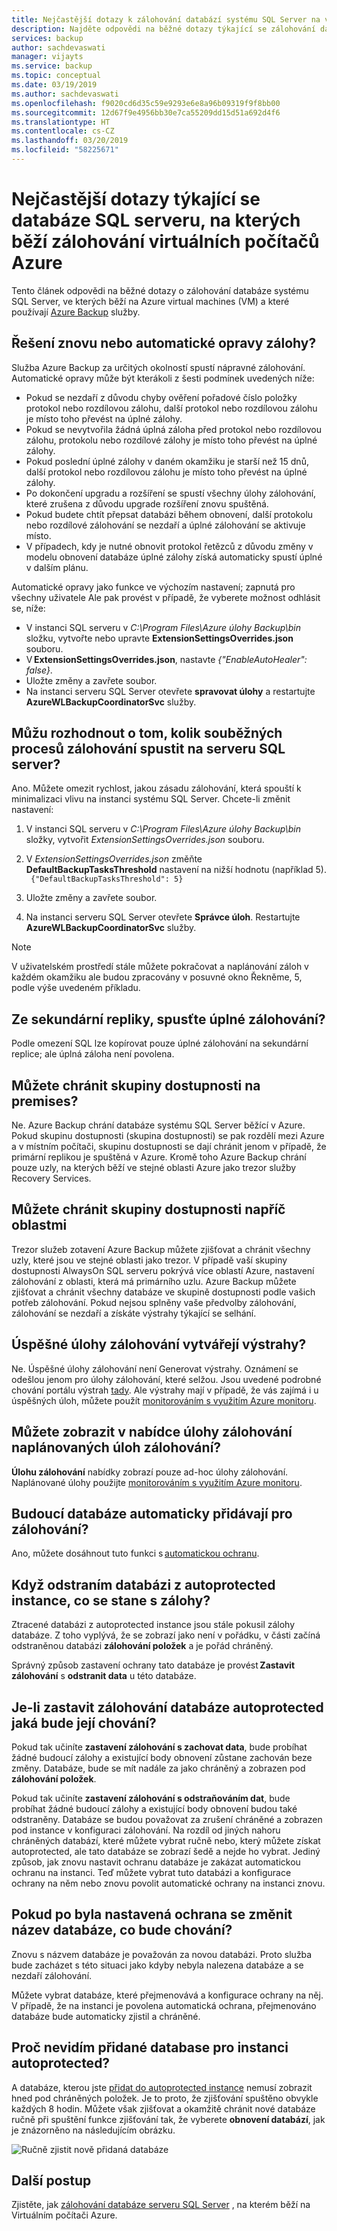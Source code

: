 ```yaml
---
title: Nejčastější dotazy k zálohování databází systému SQL Server na virtuálních počítačích Azure s Azure Backup
description: Najděte odpovědi na běžné dotazy týkající se zálohování databází systému SQL Server na virtuálních počítačích Azure s Azure Backup.
services: backup
author: sachdevaswati
manager: vijayts
ms.service: backup
ms.topic: conceptual
ms.date: 03/19/2019
ms.author: sachdevaswati
ms.openlocfilehash: f9020cd6d35c59e9293e6e8a96b09319f9f8bb00
ms.sourcegitcommit: 12d67f9e4956bb30e7ca55209dd15d51a692d4f6
ms.translationtype: HT
ms.contentlocale: cs-CZ
ms.lasthandoff: 03/20/2019
ms.locfileid: "58225671"
---
```

# <a name="faq-about-sql-server-databases-that-are-running-on-an-azure-vm-backup"></a>Nejčastější dotazy týkající se databáze SQL serveru, na kterých běží zálohování virtuálních počítačů Azure

Tento článek odpovědi na běžné dotazy o zálohování databáze systému SQL Server, ve kterých běží na Azure virtual machines (VM) a které používají [Azure Backup](backup-overview.md) služby.

## <a name="does-the-solution-retry-or-auto-heal-the-backups"></a>Řešení znovu nebo automatické opravy zálohy?

Služba Azure Backup za určitých okolností spustí nápravné zálohování. Automatické opravy může být kterákoli z šesti podmínek uvedených níže:

  - Pokud se nezdaří z důvodu chyby ověření pořadové číslo položky protokol nebo rozdílovou zálohu, další protokol nebo rozdílovou zálohu je místo toho převést na úplné zálohy.
  - Pokud se nevytvořila žádná úplná záloha před protokol nebo rozdílovou zálohu, protokolu nebo rozdílové zálohy je místo toho převést na úplné zálohy.
  - Pokud poslední úplné zálohy v daném okamžiku je starší než 15 dnů, další protokol nebo rozdílovou zálohu je místo toho převést na úplné zálohy.
  - Po dokončení upgradu a rozšíření se spustí všechny úlohy zálohování, které zrušena z důvodu upgrade rozšíření znovu spuštěná.
  - Pokud budete chtít přepsat databázi během obnovení, další protokolu nebo rozdílové zálohování se nezdaří a úplné zálohování se aktivuje místo.
  - V případech, kdy je nutné obnovit protokol řetězců z důvodu změny v modelu obnovení databáze úplné zálohy získá automaticky spustí úplné v dalším plánu.

Automatické opravy jako funkce ve výchozím nastavení; zapnutá pro všechny uživatele Ale pak provést v případě, že vyberete možnost odhlásit se, níže:

  * V instanci SQL serveru v *C:\Program Files\Azure úlohy Backup\bin* složku, vytvořte nebo upravte **ExtensionSettingsOverrides.json** souboru.
  * V **ExtensionSettingsOverrides.json**, nastavte *{"EnableAutoHealer": false}*.
  * Uložte změny a zavřete soubor.
  * Na instanci serveru SQL Server otevřete **spravovat úlohy** a restartujte **AzureWLBackupCoordinatorSvc** služby.  

## <a name="can-i-control-as-to-how-many-concurrent-backups-run-on-the-sql-server"></a>Můžu rozhodnout o tom, kolik souběžných procesů zálohování spustit na serveru SQL server?

Ano. Můžete omezit rychlost, jakou zásadu zálohování, která spouští k minimalizaci vlivu na instanci systému SQL Server. Chcete-li změnit nastavení:
1. V instanci SQL serveru v *C:\Program Files\Azure úlohy Backup\bin* složky, vytvořit *ExtensionSettingsOverrides.json* souboru.
2. V *ExtensionSettingsOverrides.json* změňte **DefaultBackupTasksThreshold** nastavení na nižší hodnotu (například 5). <br>
  ` {"DefaultBackupTasksThreshold": 5}`

3. Uložte změny a zavřete soubor.
4. Na instanci serveru SQL Server otevřete **Správce úloh**. Restartujte **AzureWLBackupCoordinatorSvc** služby.

> [!NOTE]
> V uživatelském prostředí stále můžete pokračovat a naplánování záloh v každém okamžiku ale budou zpracovány v posuvné okno Řekněme, 5, podle výše uvedeném příkladu.

## <a name="can-i-run-a-full-backup-from-a-secondary-replica"></a>Ze sekundární repliky, spusťte úplné zálohování?
Podle omezení SQL lze kopírovat pouze úplné zálohování na sekundární replice; ale úplná záloha není povolena.

## <a name="can-i-protect-availability-groups-on-premises"></a>Můžete chránit skupiny dostupnosti na premises?
Ne. Azure Backup chrání databáze systému SQL Server běžící v Azure. Pokud skupinu dostupnosti (skupina dostupnosti) se pak rozdělí mezi Azure a v místním počítači, skupinu dostupnosti se dají chránit jenom v případě, že primární replikou je spuštěná v Azure. Kromě toho Azure Backup chrání pouze uzly, na kterých běží ve stejné oblasti Azure jako trezor služby Recovery Services.

## <a name="can-i-protect-availability-groups-across-regions"></a>Můžete chránit skupiny dostupnosti napříč oblastmi
Trezor služeb zotavení Azure Backup můžete zjišťovat a chránit všechny uzly, které jsou ve stejné oblasti jako trezor. V případě vaší skupiny dostupnosti AlwaysOn SQL serveru pokrývá více oblastí Azure, nastavení zálohování z oblasti, která má primárního uzlu. Azure Backup můžete zjišťovat a chránit všechny databáze ve skupině dostupnosti podle vašich potřeb zálohování. Pokud nejsou splněny vaše předvolby zálohování, zálohování se nezdaří a získáte výstrahy týkající se selhání.

## <a name="do-successful-backup-jobs-create-alerts"></a>Úspěšné úlohy zálohování vytvářejí výstrahy?
Ne. Úspěšné úlohy zálohování není Generovat výstrahy. Oznámení se odešlou jenom pro úlohy zálohování, které selžou. Jsou uvedené podrobné chování portálu výstrah [tady](backup-azure-monitoring-built-in-monitor.md). Ale výstrahy mají v případě, že vás zajímá i u úspěšných úloh, můžete použít [monitorováním s využitím Azure monitoru](backup-azure-monitoring-use-azuremonitor.md).

## <a name="can-i-see-scheduled-backup-jobs-in-the-backup-jobs-menu"></a>Můžete zobrazit v nabídce úlohy zálohování naplánovaných úloh zálohování?
**Úlohu zálohování** nabídky zobrazí pouze ad-hoc úlohy zálohování. Naplánované úlohy použijte [monitorováním s využitím Azure monitoru](backup-azure-monitoring-use-azuremonitor.md).

## <a name="are-future-databases-automatically-added-for-backup"></a>Budoucí databáze automaticky přidávají pro zálohování?
Ano, můžete dosáhnout tuto funkci s [automatickou ochranu](backup-azure-sql-database.md#enable-auto-protection).  

## <a name="if-i-delete-a-database-from-an-autoprotected-instance-what-will-happen-to-the-backups"></a>Když odstraním databázi z autoprotected instance, co se stane s zálohy?
Ztracené databázi z autoprotected instance jsou stále pokusil zálohy databáze. Z toho vyplývá, že se zobrazí jako není v pořádku, v části začíná odstraněnou databázi **zálohování položek** a je pořád chráněný.

Správný způsob zastavení ochrany tato databáze je provést **Zastavit zálohování** s **odstranit data** u této databáze.  

## <a name="if-i-do-stop-backup-operation-of-an-autoprotected-database-what-will-be-its-behavior"></a>Je-li zastavit zálohování databáze autoprotected jaká bude její chování?
Pokud tak učiníte **zastavení zálohování s zachovat data**, bude probíhat žádné budoucí zálohy a existující body obnovení zůstane zachován beze změny. Databáze, bude se mít nadále za jako chráněný a zobrazen pod **zálohování položek**.

Pokud tak učiníte **zastavení zálohování s odstraňováním dat**, bude probíhat žádné budoucí zálohy a existující body obnovení budou také odstraněny. Databáze se budou považovat za zrušení chráněné a zobrazen pod instance v konfiguraci zálohování. Na rozdíl od jiných nahoru chráněných databází, které můžete vybrat ručně nebo, který můžete získat autoprotected, ale tato databáze se zobrazí šedě a nejde ho vybrat. Jediný způsob, jak znovu nastavit ochranu databáze je zakázat automatickou ochranu na instanci. Teď můžete vybrat tuto databázi a konfigurace ochrany na něm nebo znovu povolit automatické ochrany na instanci znovu.

## <a name="if-i-change-the-name-of-the-database-after-it-has-been-protected-what-will-be-the-behavior"></a>Pokud po byla nastavená ochrana se změnit název databáze, co bude chování?
Znovu s názvem databáze je považován za novou databázi. Proto služba bude zacházet s této situaci jako kdyby nebyla nalezena databáze a se nezdaří zálohování.

Můžete vybrat databáze, které přejmenovává a konfigurace ochrany na něj. V případě, že na instanci je povolena automatická ochrana, přejmenováno databáze bude automaticky zjistil a chráněné.

##  <a name="why-cant-i-see-an-added-database-for-an-autoprotected-instance"></a>Proč nevidím přidané database pro instanci autoprotected?
A databáze, kterou jste [přidat do autoprotected instance](backup-azure-sql-database.md#enable-auto-protection) nemusí zobrazit hned pod chráněných položek. Je to proto, že zjišťování spuštěno obvykle každých 8 hodin. Můžete však zjišťovat a okamžitě chránit nové databáze ručně při spuštění funkce zjišťování tak, že vyberete **obnovení databází**, jak je znázorněno na následujícím obrázku.

  ![Ručně zjistit nově přidaná databáze](./media/backup-azure-sql-database/view-newly-added-database.png)


## <a name="next-steps"></a>Další postup

Zjistěte, jak [zálohování databáze serveru SQL Server](backup-azure-sql-database.md) , na kterém běží na Virtuálním počítači Azure.
